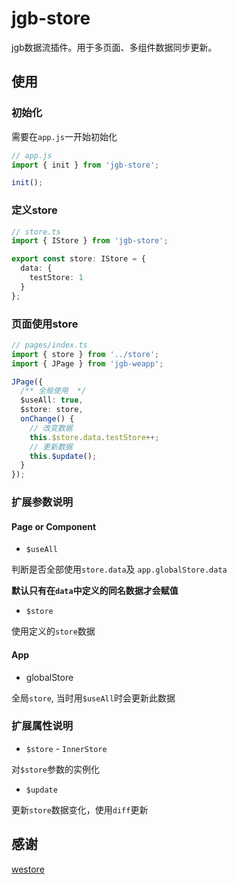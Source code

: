 

# jgb-store

jgb数据流插件。用于多页面、多组件数据同步更新。

## 使用

### 初始化

需要在`app.js`一开始初始化

```ts
// app.js
import { init } from 'jgb-store';

init();
```

### 定义store

```ts
// store.ts
import { IStore } from 'jgb-store';

export const store: IStore = {
  data: {
    testStore: 1
  }
};
```

### 页面使用store

```ts
// pages/index.ts
import { store } from '../store';
import { JPage } from 'jgb-weapp';

JPage({
  /** 全局使用  */
  $useAll: true,
  $store: store,
  onChange() {
    // 改变数据
    this.$store.data.testStore++;
    // 更新数据
    this.$update();
  }
});
```



### 扩展参数说明

#### Page or Component

* `$useAll`

判断是否全部使用`store.data`及 `app.globalStore.data`

**默认只有在`data`中定义的同名数据才会赋值**

* `$store`

使用定义的`store`数据



#### App

* globalStore

全局`store`, 当时用`$useAll`时会更新此数据

### 扩展属性说明

* `$store` - `InnerStore`

对`$store`参数的实例化

* `$update`

更新`store`数据变化，使用`diff`更新

## 感谢

[westore](https://github.com/Tencent/westore)